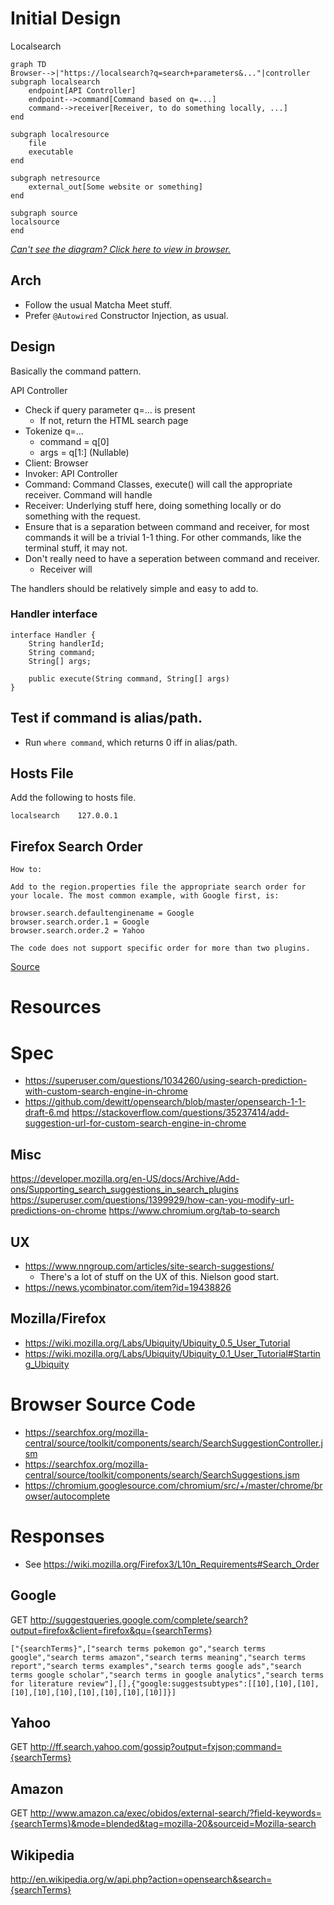 # Initial Design

Localsearch

```mermaid
graph TD
Browser-->|"https://localsearch?q=search+parameters&..."|controller
subgraph localsearch
    endpoint[API Controller]
    endpoint-->command[Command based on q=...]
    command-->receiver[Receiver, to do something locally, ...]
end

subgraph localresource
    file
    executable
end

subgraph netresource
    external_out[Some website or something]
end

subgraph source
localsource
end

```

*[Can't see the diagram? Click here to view in browser.](https://mermaid-js.github.io/mermaid-live-editor/)*


## Arch
- Follow the usual Matcha Meet stuff.
- Prefer `@Autowired` Constructor Injection, as usual.

## Design

Basically the command pattern.

API Controller
- Check if query parameter q=... is present
    - If not, return the HTML search page
- Tokenize q=...
    - command = q[0]
    - args = q[1:] (Nullable)
- Client: Browser
- Invoker: API Controller
- Command: Command Classes, execute() will call the appropriate receiver. Command will handle 
- Receiver: Underlying stuff here, doing something locally or do something with the request.
- Ensure that is a separation between command and receiver, for most commands it will be a trivial 1-1 thing. For other commands, like the terminal stuff, it may not.
- Don't really need to have a seperation between command and receiver.
    - Receiver will 

The handlers should be relatively simple and easy to add to.

### Handler interface

```
interface Handler {
    String handlerId;
    String command;
    String[] args;

    public execute(String command, String[] args)
}
```

## Test if command is alias/path.
- Run `where command`, which returns 0 iff in alias/path.

## Hosts File

Add the following to hosts file.
```hosts
localsearch    127.0.0.1
```

## Firefox Search Order

```
How to:

Add to the region.properties file the appropriate search order for your locale. The most common example, with Google first, is:

browser.search.defaultenginename = Google
browser.search.order.1 = Google
browser.search.order.2 = Yahoo

The code does not support specific order for more than two plugins.
```
[Source](https://wiki.mozilla.org/Firefox3/L10n_Requirements#Search_Order)

# Resources

# Spec
- https://superuser.com/questions/1034260/using-search-prediction-with-custom-search-engine-in-chrome
- https://github.com/dewitt/opensearch/blob/master/opensearch-1-1-draft-6.md
https://stackoverflow.com/questions/35237414/add-suggestion-url-for-custom-search-engine-in-chrome

## Misc
https://developer.mozilla.org/en-US/docs/Archive/Add-ons/Supporting_search_suggestions_in_search_plugins
https://superuser.com/questions/1399929/how-can-you-modify-url-predictions-on-chrome
https://www.chromium.org/tab-to-search

## UX
- https://www.nngroup.com/articles/site-search-suggestions/
    - There's a lot of stuff on the UX of this. Nielson good start.
- https://news.ycombinator.com/item?id=19438826

## Mozilla/Firefox

- https://wiki.mozilla.org/Labs/Ubiquity/Ubiquity_0.5_User_Tutorial
- https://wiki.mozilla.org/Labs/Ubiquity/Ubiquity_0.1_User_Tutorial#Starting_Ubiquity

# Browser Source Code
- https://searchfox.org/mozilla-central/source/toolkit/components/search/SearchSuggestionController.jsm
- https://searchfox.org/mozilla-central/source/toolkit/components/search/SearchSuggestions.jsm
- https://chromium.googlesource.com/chromium/src/+/master/chrome/browser/autocomplete

# Responses
- See https://wiki.mozilla.org/Firefox3/L10n_Requirements#Search_Order

## Google

GET http://suggestqueries.google.com/complete/search?output=firefox&client=firefox&qu={searchTerms}

```
["{searchTerms}",["search terms pokemon go","search terms google","search terms amazon","search terms meaning","search terms report","search terms examples","search terms google ads","search terms google scholar","search terms in google analytics","search terms for literature review"],[],{"google:suggestsubtypes":[[10],[10],[10],[10],[10],[10],[10],[10],[10],[10]]}]
```

## Yahoo

GET http://ff.search.yahoo.com/gossip?output=fxjson;command={searchTerms}

## Amazon

GET http://www.amazon.ca/exec/obidos/external-search/?field-keywords={searchTerms}&mode=blended&tag=mozilla-20&sourceid=Mozilla-search

## Wikipedia

http://en.wikipedia.org/w/api.php?action=opensearch&search={searchTerms}
